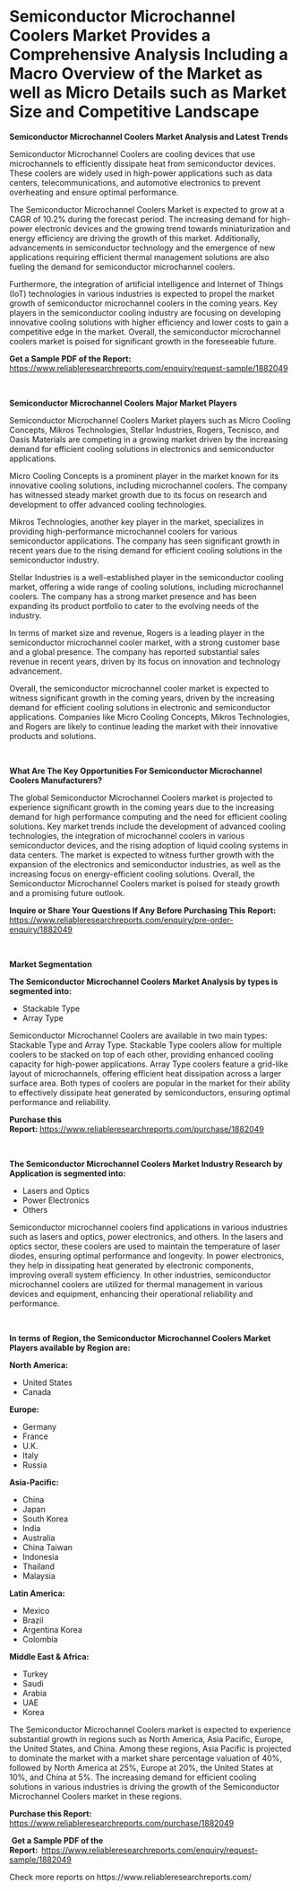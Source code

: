 <p><h1>Semiconductor Microchannel Coolers Market Provides a Comprehensive Analysis Including a Macro Overview of the Market as well as Micro Details such as Market Size and Competitive Landscape</h1></p><p><strong>Semiconductor Microchannel Coolers Market Analysis and Latest Trends</strong></p>
<p><p>Semiconductor Microchannel Coolers are cooling devices that use microchannels to efficiently dissipate heat from semiconductor devices. These coolers are widely used in high-power applications such as data centers, telecommunications, and automotive electronics to prevent overheating and ensure optimal performance.</p><p>The Semiconductor Microchannel Coolers Market is expected to grow at a CAGR of 10.2% during the forecast period. The increasing demand for high-power electronic devices and the growing trend towards miniaturization and energy efficiency are driving the growth of this market. Additionally, advancements in semiconductor technology and the emergence of new applications requiring efficient thermal management solutions are also fueling the demand for semiconductor microchannel coolers.</p><p>Furthermore, the integration of artificial intelligence and Internet of Things (IoT) technologies in various industries is expected to propel the market growth of semiconductor microchannel coolers in the coming years. Key players in the semiconductor cooling industry are focusing on developing innovative cooling solutions with higher efficiency and lower costs to gain a competitive edge in the market. Overall, the semiconductor microchannel coolers market is poised for significant growth in the foreseeable future.</p></p>
<p><strong>Get a Sample PDF of the Report:&nbsp;</strong> <a href="https://www.reliableresearchreports.com/enquiry/request-sample/1882049">https://www.reliableresearchreports.com/enquiry/request-sample/1882049</a></p>
<p>&nbsp;</p>
<p><strong>Semiconductor Microchannel Coolers Major Market Players</strong></p>
<p><p>Semiconductor Microchannel Coolers Market players such as Micro Cooling Concepts, Mikros Technologies, Stellar Industries, Rogers, Tecnisco, and Oasis Materials are competing in a growing market driven by the increasing demand for efficient cooling solutions in electronics and semiconductor applications. </p><p>Micro Cooling Concepts is a prominent player in the market known for its innovative cooling solutions, including microchannel coolers. The company has witnessed steady market growth due to its focus on research and development to offer advanced cooling technologies. </p><p>Mikros Technologies, another key player in the market, specializes in providing high-performance microchannel coolers for various semiconductor applications. The company has seen significant growth in recent years due to the rising demand for efficient cooling solutions in the semiconductor industry. </p><p>Stellar Industries is a well-established player in the semiconductor cooling market, offering a wide range of cooling solutions, including microchannel coolers. The company has a strong market presence and has been expanding its product portfolio to cater to the evolving needs of the industry.</p><p>In terms of market size and revenue, Rogers is a leading player in the semiconductor microchannel cooler market, with a strong customer base and a global presence. The company has reported substantial sales revenue in recent years, driven by its focus on innovation and technology advancement.</p><p>Overall, the semiconductor microchannel cooler market is expected to witness significant growth in the coming years, driven by the increasing demand for efficient cooling solutions in electronic and semiconductor applications. Companies like Micro Cooling Concepts, Mikros Technologies, and Rogers are likely to continue leading the market with their innovative products and solutions.</p></p>
<p>&nbsp;</p>
<p><strong>What Are The Key Opportunities For Semiconductor Microchannel Coolers Manufacturers?</strong></p>
<p><p>The global Semiconductor Microchannel Coolers market is projected to experience significant growth in the coming years due to the increasing demand for high performance computing and the need for efficient cooling solutions. Key market trends include the development of advanced cooling technologies, the integration of microchannel coolers in various semiconductor devices, and the rising adoption of liquid cooling systems in data centers. The market is expected to witness further growth with the expansion of the electronics and semiconductor industries, as well as the increasing focus on energy-efficient cooling solutions. Overall, the Semiconductor Microchannel Coolers market is poised for steady growth and a promising future outlook.</p></p>
<p><strong>Inquire or Share Your Questions If Any Before Purchasing This Report:</strong> <a href="https://www.reliableresearchreports.com/enquiry/pre-order-enquiry/1882049">https://www.reliableresearchreports.com/enquiry/pre-order-enquiry/1882049</a></p>
<p>&nbsp;</p>
<p><strong>Market Segmentation</strong></p>
<p><strong>The Semiconductor Microchannel Coolers Market Analysis by types is segmented into:</strong></p>
<p><ul><li>Stackable Type</li><li>Array Type</li></ul></p>
<p><p>Semiconductor Microchannel Coolers are available in two main types: Stackable Type and Array Type. Stackable Type coolers allow for multiple coolers to be stacked on top of each other, providing enhanced cooling capacity for high-power applications. Array Type coolers feature a grid-like layout of microchannels, offering efficient heat dissipation across a larger surface area. Both types of coolers are popular in the market for their ability to effectively dissipate heat generated by semiconductors, ensuring optimal performance and reliability.</p></p>
<p><strong>Purchase this Report:&nbsp;</strong><a href="https://www.reliableresearchreports.com/purchase/1882049">https://www.reliableresearchreports.com/purchase/1882049</a></p>
<p>&nbsp;</p>
<p><strong>The Semiconductor Microchannel Coolers Market Industry Research by Application is segmented into:</strong></p>
<p><ul><li>Lasers and Optics</li><li>Power Electronics</li><li>Others</li></ul></p>
<p><p>Semiconductor microchannel coolers find applications in various industries such as lasers and optics, power electronics, and others. In the lasers and optics sector, these coolers are used to maintain the temperature of laser diodes, ensuring optimal performance and longevity. In power electronics, they help in dissipating heat generated by electronic components, improving overall system efficiency. In other industries, semiconductor microchannel coolers are utilized for thermal management in various devices and equipment, enhancing their operational reliability and performance.</p></p>
<p>&nbsp;</p>
<p><strong>In terms of Region, the Semiconductor Microchannel Coolers Market Players available by Region are:</strong></p>
<p>
    <p> <strong> North America: </strong>
        <ul>
            <li>United States</li>
            <li>Canada</li>
        </ul>
        </p> 
    <p> <strong> Europe: </strong>
        <ul>
            <li>Germany</li>
            <li>France</li>
            <li>U.K.</li>
            <li>Italy</li>
            <li>Russia</li>
        </ul>
        </p> 
    <p> <strong> Asia-Pacific: </strong>
        <ul>
            <li>China</li>
            <li>Japan</li>
            <li>South Korea</li>
            <li>India</li>
            <li>Australia</li>
            <li>China Taiwan</li>
            <li>Indonesia</li>
            <li>Thailand</li>
            <li>Malaysia</li>
        </ul>
        </p> 
    <p> <strong> Latin America: </strong>
        <ul>
            <li>Mexico</li>
            <li>Brazil</li>
            <li>Argentina Korea</li>
            <li>Colombia</li>
        </ul>
        </p> 
    <p> <strong> Middle East & Africa: </strong>
        <ul>
            <li>Turkey</li>
            <li>Saudi</li>
            <li>Arabia</li>
            <li>UAE</li>
            <li>Korea</li>
        </ul>
    </p>
    </p>
<p><p>The Semiconductor Microchannel Coolers market is expected to experience substantial growth in regions such as North America, Asia Pacific, Europe, the United States, and China. Among these regions, Asia Pacific is projected to dominate the market with a market share percentage valuation of 40%, followed by North America at 25%, Europe at 20%, the United States at 10%, and China at 5%. The increasing demand for efficient cooling solutions in various industries is driving the growth of the Semiconductor Microchannel Coolers market in these regions.</p></p>
<p><strong>Purchase this Report: </strong><a href="https://www.reliableresearchreports.com/purchase/1882049">https://www.reliableresearchreports.com/purchase/1882049</a></p>
<p>&nbsp;<strong>Get a Sample PDF of the Report:&nbsp;&nbsp;</strong><a href="https://www.reliableresearchreports.com/enquiry/request-sample/1882049">https://www.reliableresearchreports.com/enquiry/request-sample/1882049</a></p>
<p><strong></strong></p>
<p>Check more reports on https://www.reliableresearchreports.com/</p>